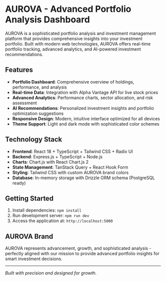 # AUROVA - Advanced Portfolio Analysis Dashboard

AUROVA is a sophisticated portfolio analysis and investment management platform that provides comprehensive insights into your investment portfolio. Built with modern web technologies, AUROVA offers real-time portfolio tracking, advanced analytics, and AI-powered investment recommendations.

## Features

- **Portfolio Dashboard**: Comprehensive overview of holdings, performance, and analysis
- **Real-time Data**: Integration with Alpha Vantage API for live stock prices
- **Advanced Analytics**: Performance charts, sector allocation, and risk assessment
- **AI Recommendations**: Personalized investment insights and portfolio optimization suggestions
- **Responsive Design**: Modern, intuitive interface optimized for all devices
- **Theme Support**: Light and dark mode with sophisticated color schemes

## Technology Stack

- **Frontend**: React 18 + TypeScript + Tailwind CSS + Radix UI
- **Backend**: Express.js + TypeScript + Node.js
- **Charts**: Chart.js with React Chart.js 2
- **State Management**: TanStack Query + React Hook Form
- **Styling**: Tailwind CSS with custom AUROVA brand colors
- **Database**: In-memory storage with Drizzle ORM schema (PostgreSQL ready)

## Getting Started

1. Install dependencies: `npm install`
2. Run development server: `npm run dev`
3. Access the application at: `http://localhost:5000`

## AUROVA Brand

AUROVA represents advancement, growth, and sophisticated analysis - perfectly aligned with our mission to provide advanced portfolio insights for smart investment decisions.

---

*Built with precision and designed for growth.*